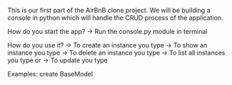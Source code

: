 This is our first part of the AirBnB clone project. We will
be building a console in python which will handle the CRUD process
of the application.

How do you start the app?
-> Run the console.py module in terminal

How do you use it?
-> To create an instance you type <create> <ClassName>
-> To show an instance you type <show> <ClassName> <id>
-> To delete an instance you type <destroy> <ClassName> <id>
-> To list all instances you type <all> or <all> <ClassName>
-> To update you type <update> <ClassName> <id> <attr> <value>

Examples:
create BaseModel

